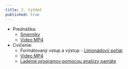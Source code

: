 ```yaml
---
title: 2. týždeň
published: true
---
```


- Prednáška:
    - [Smerníky](/pvjc/prednasky/pointer)
    - [Video MP4](https://files.kemt.fei.tuke.sk/predmety/pvjc/videa/pvjc21pr2.mp4) 
- Cvičenie: 
    - Formátovaný vstup a výstup - [Limonádový pohár](/pvjc/cvicenia/limonada)
    - [Video MP4](https://files.kemt.fei.tuke.sk/predmety/pvjc/videa/pvjc21cv2utorok.mp4) 
    - [Ladenie programov pomocou analýzy pamäte](/pvjc/materialy/valgrind)
